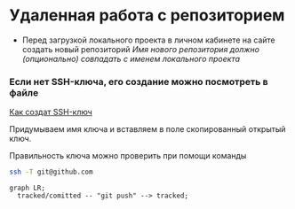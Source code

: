 # Удаленная работа с репозиторием

- Перед загрузкой локального проекта 
в личном кабинете на сайте создать новый репозиторий
*Имя нового репозитория должно (опционально) совпадать с именем локального проекта*

### Если нет SSH-ключа, его создание можно посмотреть в файле
[Как создат SSH-ключ](https://github.com/vikolga/git_project/blob/main/generation_ssh.md)



Придумываем имя ключа и вставляем в поле скопированный открытый ключ.

Правильность ключа можно проверить при помощи команды
```bash
ssh -T git@github.com
```




```mermaid
graph LR;
  tracked/comitted -- "git push" --> tracked;
``` 